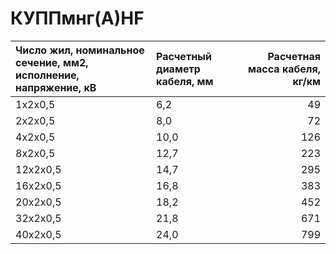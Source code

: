 # КУППмнг(А)HF

| Число жил, номинальное сечение, мм2, исполнение, напряжение, кВ   | Расчетный диаметр кабеля, мм   |   Расчетная масса кабеля, кг/км |
|:------------------------------------------------------------------|:-------------------------------|--------------------------------:|
| 1х2х0,5                                                           | 6,2                            |                              49 |
| 2х2х0,5                                                           | 8,0                            |                              72 |
| 4х2х0,5                                                           | 10,0                           |                             126 |
| 8х2х0,5                                                           | 12,7                           |                             223 |
| 12х2х0,5                                                          | 14,7                           |                             295 |
| 16х2х0,5                                                          | 16,8                           |                             383 |
| 20х2х0,5                                                          | 18,2                           |                             452 |
| 32х2х0,5                                                          | 21,8                           |                             671 |
| 40х2х0,5                                                          | 24,0                           |                             799 |